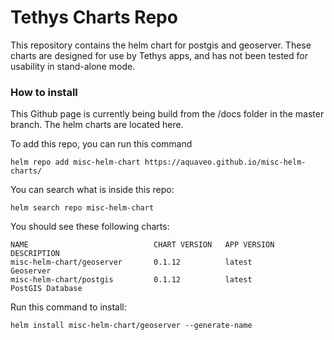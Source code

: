 # Tethys Charts Repo
This repository contains the helm chart for postgis and geoserver. These charts are designed for use by Tethys apps, and has not been tested for usability in stand-alone mode.

### How to install
This Github page is currently being build from the /docs folder in the master branch. The helm charts are located here.

To add this repo, you can run this command
```console
helm repo add misc-helm-chart https://aquaveo.github.io/misc-helm-charts/
```

You can search what is inside this repo:
```console
helm search repo misc-helm-chart
```
You should see these following charts:
``` console
NAME                            CHART VERSION   APP VERSION     DESCRIPTION     
misc-helm-chart/geoserver       0.1.12          latest          Geoserver       
misc-helm-chart/postgis         0.1.12          latest          PostGIS Database
```

Run this command to install:
``` console
helm install misc-helm-chart/geoserver --generate-name
```